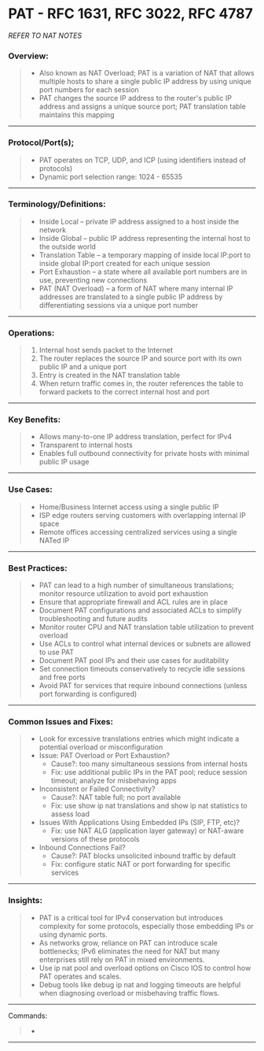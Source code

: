 # PAT - RFC 1631, RFC 3022, RFC 4787
*REFER TO NAT NOTES*

### Overview:
> * Also known as NAT Overload; PAT is a variation of NAT that allows multiple hosts to share a single public IP address by using unique port numbers for each session
> * PAT changes the source IP address to the router's public IP address and assigns a unique source port; PAT translation table maintains this mapping
---
### Protocol/Port(s);
> * PAT operates on TCP, UDP, and ICP (using identifiers instead of protocols)
> * Dynamic port selection range: 1024 - 65535
---
### Terminology/Definitions:
> * Inside Local – private IP address assigned to a host inside the network
> * Inside Global – public IP address representing the internal host to the outside world
> * Translation Table – a temporary mapping of inside local IP:port to inside global IP:port created for each unique session
> * Port Exhaustion – a state where all available port numbers are in use, preventing new connections
> * PAT (NAT Overload) – a form of NAT where many internal IP addresses are translated to a single public IP address by differentiating sessions via a unique port number
---
### Operations:
> 1. Internal host sends packet to the Internet
> 2. The router replaces the source IP and source port with its own public IP and a unique port
> 3. Entry is created in the NAT translation table
> 4. When return traffic comes in, the router references the table to forward packets to the correct internal host and port
---
### Key Benefits:
> * Allows many-to-one IP address translation, perfect for IPv4
> * Transparent to internal hosts
> * Enables full outbound connectivity for private hosts with minimal public IP usage
---
### Use Cases:
> * Home/Business Internet access using a single public IP
> * ISP edge routers serving customers with overlapping internal IP space
> * Remote offices accessing centralized services using a single NATed IP
---
### Best Practices:
> * PAT can lead to a high number of simultaneous translations; monitor resource utilization to avoid port exhaustion
> * Ensure that appropriate firewall and ACL rules are in place
> * Document PAT configurations and associated ACLs to simplify troubleshooting and future audits
> * Monitor router CPU and NAT translation table utilization to prevent overload
> * Use ACLs to control what internal devices or subnets are allowed to use PAT
> * Document PAT pool IPs and their use cases for auditability
> * Set connection timeouts conservatively to recycle idle sessions and free ports
> * Avoid PAT for services that require inbound connections (unless port forwarding is configured)
---
### Common Issues and Fixes:
> * Look for excessive translations entries which might indicate a potential overload or misconfiguration
> * Issue: PAT Overload or Port Exhaustion?
>   * Cause?: too many simultaneous sessions from internal hosts
>   * Fix: use additional public IPs in the PAT pool; reduce session timeout; analyze for misbehaving apps
> * Inconsistent or Failed Connectivity?
>   * Cause?: NAT table full; no port available
>   * Fix: use show ip nat translations and show ip nat statistics to assess load
> * Issues With Applications Using Embedded IPs (SIP, FTP, etc)?
>   * Fix: use NAT ALG (application layer gateway) or NAT-aware versions of these protocols
> * Inbound Connections Fail?
>   * Cause?: PAT blocks unsolicited inbound traffic by default
>   * Fix: configure static NAT or port forwarding for specific services
---
### Insights:
> * PAT is a critical tool for IPv4 conservation but introduces complexity for some protocols, especially those embedding IPs or using dynamic ports.
> * As networks grow, reliance on PAT can introduce scale bottlenecks; IPv6 eliminates the need for NAT but many enterprises still rely on PAT in mixed environments.
> * Use ip nat pool and overload options on Cisco IOS to control how PAT operates and scales.
> * Debug tools like debug ip nat and logging timeouts are helpful when diagnosing overload or misbehaving traffic flows.
---
Commands:
> *
---


